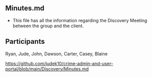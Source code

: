 ## Minutes.md
  - This file has all the information regarding the Discovery Meeting between the group and the client. 

## Participants
  Ryan, Jude, John, Dawson, Carter, Casey, Blaine
  
  https://github.com/judek10/crime-admin-and-user-portal/blob/main/Discovery/Minutes.md
  
